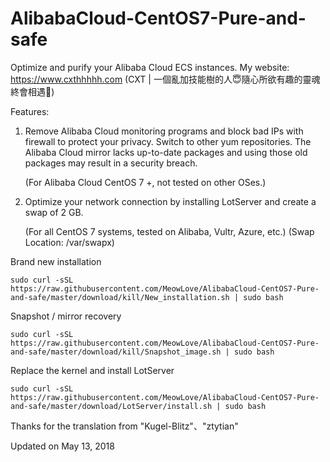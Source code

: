 # AlibabaCloud-CentOS7-Pure-and-safe
Optimize and purify your Alibaba Cloud ECS instances.
My website: https://www.cxthhhhh.com (CXT | 一個亂加技能樹的人😇隨心所欲有趣的靈魂終會相遇💓)


Features:
1. Remove Alibaba Cloud monitoring programs and block bad IPs with firewall to protect your privacy. Switch to other yum repositories. The Alibaba Cloud mirror lacks up-to-date packages and using those old packages may result in a security breach.

    (For Alibaba Cloud CentOS 7 +, not tested on other OSes.)

2. Optimize your network connection by installing LotServer and create a swap of 2 GB.

    (For all CentOS 7 systems, tested on Alibaba, Vultr, Azure, etc.) (Swap Location: /var/swapx)


Brand new installation

    sudo curl -sSL https://raw.githubusercontent.com/MeowLove/AlibabaCloud-CentOS7-Pure-and-safe/master/download/kill/New_installation.sh | sudo bash

Snapshot / mirror recovery

    sudo curl -sSL https://raw.githubusercontent.com/MeowLove/AlibabaCloud-CentOS7-Pure-and-safe/master/download/kill/Snapshot_image.sh | sudo bash

Replace the kernel and install LotServer

    sudo curl -sSL https://raw.githubusercontent.com/MeowLove/AlibabaCloud-CentOS7-Pure-and-safe/master/download/LotServer/install.sh | sudo bash

Thanks for the translation from "Kugel-Blitz"、"ztytian"

Updated on May 13, 2018

